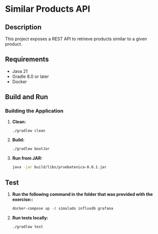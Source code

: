 # Similar Products API

## Description

This project exposes a REST API to retrieve products similar to a given product.

## Requirements

- Java 21
- Gradle 8.0 or later
- Docker

## Build and Run

### Building the Application

1. **Clean:**

   ```bash
   ./gradlew clean
   ```

2. **Build:**

   ```bash
   ./gradlew bootJar
   ```

3. **Run from JAR:**

   ```bash
   java -jar build/libs/pruebatenica-0.0.1.jar
   ```

## Test

1. **Run the following command in the folder that was provided with the exercise::**

   ```bash
   docker-compose up -d simulado influxdb grafana
   ```

2. **Run tests locally:**

   ```bash
   ./gradlew test
   ```

